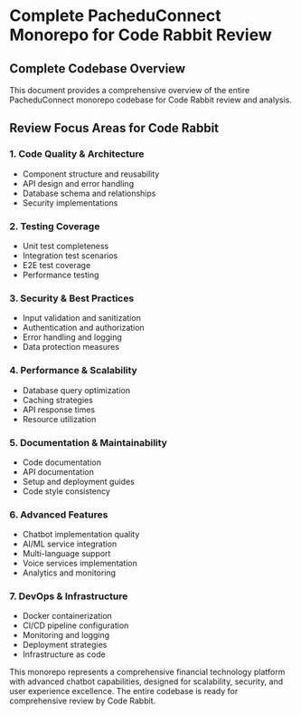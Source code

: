 # Complete PacheduConnect Monorepo for Code Rabbit Review
## Complete Codebase Overview
This document provides a comprehensive overview of the entire PacheduConnect monorepo codebase for Code Rabbit review and analysis.

## Review Focus Areas for Code Rabbit

### 1. Code Quality & Architecture
- Component structure and reusability
- API design and error handling
- Database schema and relationships
- Security implementations

### 2. Testing Coverage
- Unit test completeness
- Integration test scenarios
- E2E test coverage
- Performance testing

### 3. Security & Best Practices
- Input validation and sanitization
- Authentication and authorization
- Error handling and logging
- Data protection measures

### 4. Performance & Scalability
- Database query optimization
- Caching strategies
- API response times
- Resource utilization

### 5. Documentation & Maintainability
- Code documentation
- API documentation
- Setup and deployment guides
- Code style consistency

### 6. Advanced Features
- Chatbot implementation quality
- AI/ML service integration
- Multi-language support
- Voice services implementation
- Analytics and monitoring

### 7. DevOps & Infrastructure
- Docker containerization
- CI/CD pipeline configuration
- Monitoring and logging
- Deployment strategies
- Infrastructure as code

This monorepo represents a comprehensive financial technology platform with advanced chatbot capabilities, designed for scalability, security, and user experience excellence. The entire codebase is ready for comprehensive review by Code Rabbit.
